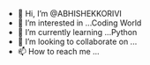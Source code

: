 - 👋 Hi, I’m @ABHISHEKKORIVI
- 👀 I’m interested in ...Coding World
- 🌱 I’m currently learning ...Python 
- 💞️ I’m looking to collaborate on ...
- 📫 How to reach me ...

<!---
ABHISHEKKORIVI/ABHISHEKKORIVI is a ✨ special ✨ repository because its `README.md` (this file) appears on your GitHub profile.
You can click the Preview link to take a look at your changes.
--->
